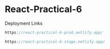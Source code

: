 # React-Practical-6

Deployment Links

```jsx
https://react-practical-6-prod.netlify.app/

https://react-practical-6-stage.netlify.app/
```
